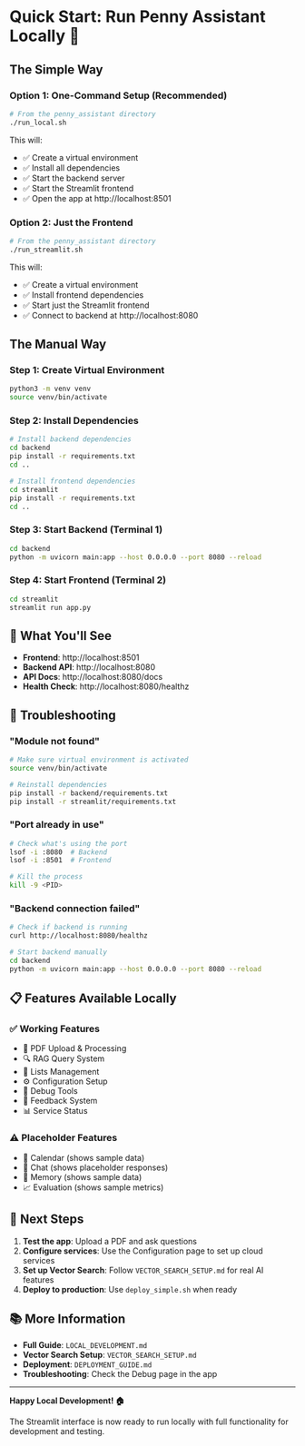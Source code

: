 # Quick Start: Run Penny Assistant Locally 🚀

## The Simple Way

### **Option 1: One-Command Setup (Recommended)**
```bash
# From the penny_assistant directory
./run_local.sh
```

This will:
- ✅ Create a virtual environment
- ✅ Install all dependencies
- ✅ Start the backend server
- ✅ Start the Streamlit frontend
- ✅ Open the app at http://localhost:8501

### **Option 2: Just the Frontend**
```bash
# From the penny_assistant directory
./run_streamlit.sh
```

This will:
- ✅ Create a virtual environment
- ✅ Install frontend dependencies
- ✅ Start just the Streamlit frontend
- ✅ Connect to backend at http://localhost:8080

## The Manual Way

### **Step 1: Create Virtual Environment**
```bash
python3 -m venv venv
source venv/bin/activate
```

### **Step 2: Install Dependencies**
```bash
# Install backend dependencies
cd backend
pip install -r requirements.txt
cd ..

# Install frontend dependencies
cd streamlit
pip install -r requirements.txt
cd ..
```

### **Step 3: Start Backend (Terminal 1)**
```bash
cd backend
python -m uvicorn main:app --host 0.0.0.0 --port 8080 --reload
```

### **Step 4: Start Frontend (Terminal 2)**
```bash
cd streamlit
streamlit run app.py
```

## 🎯 What You'll See

- **Frontend**: http://localhost:8501
- **Backend API**: http://localhost:8080
- **API Docs**: http://localhost:8080/docs
- **Health Check**: http://localhost:8080/healthz

## 🔧 Troubleshooting

### **"Module not found"**
```bash
# Make sure virtual environment is activated
source venv/bin/activate

# Reinstall dependencies
pip install -r backend/requirements.txt
pip install -r streamlit/requirements.txt
```

### **"Port already in use"**
```bash
# Check what's using the port
lsof -i :8080  # Backend
lsof -i :8501  # Frontend

# Kill the process
kill -9 <PID>
```

### **"Backend connection failed"**
```bash
# Check if backend is running
curl http://localhost:8080/healthz

# Start backend manually
cd backend
python -m uvicorn main:app --host 0.0.0.0 --port 8080 --reload
```

## 📋 Features Available Locally

### **✅ Working Features**
- 📄 PDF Upload & Processing
- 🔍 RAG Query System
- 📝 Lists Management
- ⚙️ Configuration Setup
- 🐛 Debug Tools
- 💬 Feedback System
- 📊 Service Status

### **⚠️ Placeholder Features**
- 📅 Calendar (shows sample data)
- 💬 Chat (shows placeholder responses)
- 🧠 Memory (shows sample data)
- 📈 Evaluation (shows sample metrics)

## 🚀 Next Steps

1. **Test the app**: Upload a PDF and ask questions
2. **Configure services**: Use the Configuration page to set up cloud services
3. **Set up Vector Search**: Follow `VECTOR_SEARCH_SETUP.md` for real AI features
4. **Deploy to production**: Use `deploy_simple.sh` when ready

## 📚 More Information

- **Full Guide**: `LOCAL_DEVELOPMENT.md`
- **Vector Search Setup**: `VECTOR_SEARCH_SETUP.md`
- **Deployment**: `DEPLOYMENT_GUIDE.md`
- **Troubleshooting**: Check the Debug page in the app

---

**Happy Local Development! 🏠**

The Streamlit interface is now ready to run locally with full functionality for development and testing. 